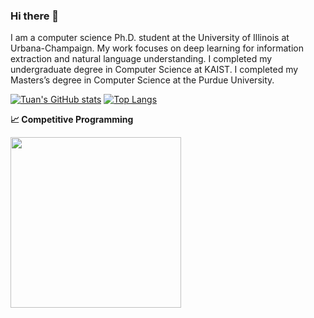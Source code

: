 ### Hi there 👋


I am a computer science Ph.D. student at the University of Illinois at Urbana-Champaign. My work focuses on deep learning for information extraction and natural language understanding. I completed my undergraduate degree in Computer Science at KAIST. I completed my Masters’s degree in Computer Science at the Purdue University.

[![Tuan's GitHub stats](https://github-readme-stats.vercel.app/api?username=laituan245&hide=issues&show_icons=true)](https://github.com/anuraghazra/github-readme-stats)
[![Top Langs](https://github-readme-stats.vercel.app/api/top-langs/?username=laituan245&layout=compact)](https://github.com/anuraghazra/github-readme-stats)

<b>&#128200; Competitive Programming</b>
<p float="left">
<img height="273em" src="https://leetcard.jacoblin.cool/laituan245?theme=light&font=Karma&ext=contest" />
</p>
